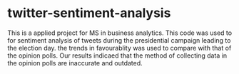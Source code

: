 # twitter-sentiment-analysis

This is a applied project for MS in business analytics.
This code was used to for sentiment analysis of tweets during the presidential campaign leading to the election day. the trends in favourablity was used to compare with that of the opinion polls. Our results indicaed that the method of collecting data in the opinion polls are inaccurate and outdated.
